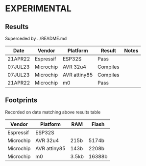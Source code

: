 # EXPERIMENTAL

## Results

Superceded by ../README.md

|   Date  | Vendor    | Platform      | Result    | Notes |
| ------- | --------- | ----------    | ------    | ----- |
| 21APR22 | Espressif | ESP32S        | Pass      |
| 07JUL23 | Microchip | AVR 32u4      | Compiles  |
| 07JUL23 | Microchip | AVR attiny85  | Compiles  |
| 21APR22 | Microchip | m0            | Pass      |

## Footprints

Recorded on date matching above results table

| Vendor    | Platform      | RAM    | Flash |
| --------- | ----------    | ------ | ----- |
| Espressif | ESP32S        |        |
| Microchip | AVR 32u4      | 215b   | 5174b
| Microchip | AVR attiny85  | 143b   | 2208b
| Microchip | m0            | 3.5kb  | 16388b

